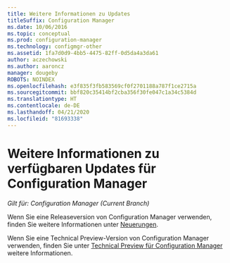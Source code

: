 ```yaml
---
title: Weitere Informationen zu Updates
titleSuffix: Configuration Manager
ms.date: 10/06/2016
ms.topic: conceptual
ms.prod: configuration-manager
ms.technology: configmgr-other
ms.assetid: 1fa7d0d9-4bb5-4475-82ff-0d5da4a3da61
author: aczechowski
ms.author: aaroncz
manager: dougeby
ROBOTS: NOINDEX
ms.openlocfilehash: e3f835f3fb583569cf0f2701188a787f1ce2715a
ms.sourcegitcommit: bbf820c35414bf2cba356f30fe047c1a34c5384d
ms.translationtype: HT
ms.contentlocale: de-DE
ms.lasthandoff: 04/21/2020
ms.locfileid: "81693338"
---
```

# <a name="learn-more-about-available-updates-for-configuration-manager"></a>Weitere Informationen zu verfügbaren Updates für Configuration Manager

*Gilt für: Configuration Manager (Current Branch)*

Wenn Sie eine Releaseversion von Configuration Manager verwenden, finden Sie weitere Informationen unter [Neuerungen](https://technet.microsoft.com/library/mt622084.aspx).  

 Wenn Sie eine Technical Preview-Version von Configuration Manager verwenden, finden Sie unter [Technical Preview für Configuration Manager](https://technet.microsoft.com/library/mt595861.aspx) weitere Informationen.
